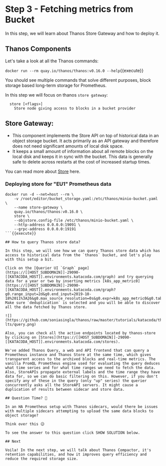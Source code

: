 # Step 3 - Fetching metrics from Bucket

In this step, we will learn about Thanos Store Gateway and how to deploy it.

## Thanos Components

Let's take a look at all the Thanos commands:

```docker run --rm quay.io/thanos/thanos:v0.16.0 --help```{{execute}}

You should see multiple commands that solve different purposes, block storage based long-term storage for Prometheus.

In this step we will focus on thanos `store gateway`:

```
  store [<flags>]
    Store node giving access to blocks in a bucket provider
```

## Store Gateway:

* This component implements the Store API on top of historical data in an object storage bucket. It acts primarily as an API gateway and therefore does not need
significant amounts of local disk space.
* It keeps a small amount of information about all remote blocks on the local disk and keeps it in sync with the bucket.
This data is generally safe to delete across restarts at the cost of increased startup times.

You can read more about [Store](https://thanos.io/tip/components/store.md/) here.

### Deploying store for "EU1" Prometheus data

```
docker run -d --net=host --rm \
    -v /root/editor/bucket_storage.yaml:/etc/thanos/minio-bucket.yaml \
    --name store-gateway \
    quay.io/thanos/thanos:v0.16.0 \
    store \
    --objstore.config-file /etc/thanos/minio-bucket.yaml \
    --http-address 0.0.0.0:19091 \
    --grpc-address 0.0.0.0:19191
```{{execute}}

## How to query Thanos store data?

In this step, we will see how we can query Thanos store data which has access to historical data from the `thanos` bucket, and let's play with this setup a bit.

Click on the [Querier UI `Graph` page](https://[[HOST_SUBDOMAIN]]-29090-[[KATACODA_HOST]].environments.katacoda.com/graph) and try querying data for a year or two by inserting metrics [k8s_app_metric0](https://[[HOST_SUBDOMAIN]]-29090-[[KATACODA_HOST]].environments.katacoda.com/graph?g0.range_input=2d&g0.end_input=2019-10-18%2011%3A26&g0.max_source_resolution=0s&g0.expr=k8s_app_metric0&g0.tab=0). Make sure `deduplication` is selected and you will be able to discover all the data fetched by Thanos store.

![](https://github.com/soniasingla/thanos/raw/master/tutorials/katacoda/thanos/2-lts/query.png)

Also, you can check all the active endpoints located by thanos-store by clicking on [Stores](https://[[HOST_SUBDOMAIN]]-29090-[[KATACODA_HOST]].environments.katacoda.com/stores).

We've added Thanos Query, a web and API frontend that can query a Prometheus instance and Thanos Store at the same time, which gives transparent access to the archived blocks and real-time metrics. The vanilla PromQL Prometheus engine used for evaluating the query deduces what time series and for what time ranges we need to fetch the data. Also, StoreAPIs propagate external labels and the time range they have data for, so we can do basic filtering on this. However, if you don't specify any of these in the query (only "up" series) the querier concurrently asks all the StoreAPI servers. It might cause a duplication of results between sidecar and store data.

## Question Time? 🤔

In an HA Prometheus setup with Thanos sidecars, would there be issues with multiple sidecars attempting to upload the same data blocks to object storage?

Think over this 😉

To see the answer to this question click SHOW SOLUTION below.

## Next

Voila! In the next step, we will talk about Thanos Compactor, it's retention capabilities, and how it improves query efficiency and reduce the required storage size.